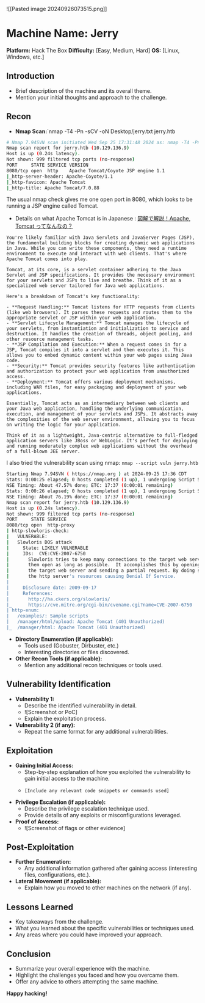 ![[Pasted image 20240926073515.png]]
# Machine Name: Jerry
**Platform:** Hack The Box
**Difficulty:** [Easy, Medium, Hard]
**OS:** [Linux, Windows, etc.]

## Introduction

* Brief description of the machine and its overall theme.
* Mention your initial thoughts and approach to the challenge.

## Recon

* **Nmap Scan:**`nmap -T4 -Pn -sCV -oN Desktop/jerry.txt jerry.htb

```bash
# Nmap 7.94SVN scan initiated Wed Sep 25 17:31:48 2024 as: nmap -T4 -Pn -sCV -oN Desktop/jerry.txt jerry.htb
Nmap scan report for jerry.htb (10.129.136.9)
Host is up (0.24s latency).
Not shown: 999 filtered tcp ports (no-response)
PORT     STATE SERVICE VERSION
8080/tcp open  http    Apache Tomcat/Coyote JSP engine 1.1
|_http-server-header: Apache-Coyote/1.1
|_http-favicon: Apache Tomcat
|_http-title: Apache Tomcat/7.0.88
```

The usual nmap check gives me one open port in 8080, which looks to be running a JSP engine called Tomcat. 
- Details on what Apache Tomcat is in Japanese : [図解で解説！Apache, Tomcat ってなんなの？](https://qiita.com/tanayasu1228/items/11e22a18dbfa796745b5)
```text
You're likely familiar with Java Servlets and JavaServer Pages (JSP), the fundamental building blocks for creating dynamic web applications in Java. While you can write these components, they need a runtime environment to execute and interact with web clients. That's where Apache Tomcat comes into play.

Tomcat, at its core, is a servlet container adhering to the Java Servlet and JSP specifications. It provides the necessary environment for your servlets and JSPs to live and breathe. Think of it as a specialized web server tailored for Java web applications.

Here's a breakdown of Tomcat's key functionality:

- **Request Handling:** Tomcat listens for HTTP requests from clients (like web browsers). It parses these requests and routes them to the appropriate servlet or JSP within your web application.
- **Servlet Lifecycle Management:** Tomcat manages the lifecycle of your servlets, from instantiation and initialization to service and destruction. It handles the creation of threads, object pooling, and other resource management tasks.
- **JSP Compilation and Execution:** When a request comes in for a JSP, Tomcat compiles it into a servlet and then executes it. This allows you to embed dynamic content within your web pages using Java code.
- **Security:** Tomcat provides security features like authentication and authorization to protect your web application from unauthorized access.
- **Deployment:** Tomcat offers various deployment mechanisms, including WAR files, for easy packaging and deployment of your web applications.

Essentially, Tomcat acts as an intermediary between web clients and your Java web application, handling the underlying communication, execution, and management of your servlets and JSPs. It abstracts away the complexities of the web server environment, allowing you to focus on writing the logic for your application.

Think of it as a lightweight, Java-centric alternative to full-fledged application servers like JBoss or WebLogic. It's perfect for deploying and running moderately complex web applications without the overhead of a full-blown JEE server.
```

I also tried the vulnerability scan using nmap: `nmap --script vuln jerry.htb`

```bash
Starting Nmap 7.94SVN ( https://nmap.org ) at 2024-09-25 17:36 CDT
Stats: 0:00:25 elapsed; 0 hosts completed (1 up), 1 undergoing Script Scan
NSE Timing: About 47.57% done; ETC: 17:37 (0:00:01 remaining)
Stats: 0:00:26 elapsed; 0 hosts completed (1 up), 1 undergoing Script Scan
NSE Timing: About 76.19% done; ETC: 17:37 (0:00:01 remaining)
Nmap scan report for jerry.htb (10.129.136.9)
Host is up (0.24s latency).
Not shown: 999 filtered tcp ports (no-response)
PORT     STATE SERVICE
8080/tcp open  http-proxy
| http-slowloris-check: 
|   VULNERABLE:
|   Slowloris DOS attack
|     State: LIKELY VULNERABLE
|     IDs:  CVE:CVE-2007-6750
|       Slowloris tries to keep many connections to the target web server open and hold
|       them open as long as possible.  It accomplishes this by opening connections to
|       the target web server and sending a partial request. By doing so, it starves
|       the http server's resources causing Denial Of Service.
|       
|     Disclosure date: 2009-09-17
|     References:
|       http://ha.ckers.org/slowloris/
|_      https://cve.mitre.org/cgi-bin/cvename.cgi?name=CVE-2007-6750
| http-enum: 
|   /examples/: Sample scripts
|   /manager/html/upload: Apache Tomcat (401 Unauthorized)
|_  /manager/html: Apache Tomcat (401 Unauthorized)


```

* **Directory Enumeration (if applicable):**
    * Tools used (Gobuster, Dirbuster, etc.)
    * Interesting directories or files discovered.
* **Other Recon Tools (if applicable):**
    * Mention any additional recon techniques or tools used.

## Vulnerability Identification

* **Vulnerability 1:**
    * Describe the identified vulnerability in detail.
    * ![Screenshot or PoC]
    * Explain the exploitation process.
* **Vulnerability 2 (if any):**
    * Repeat the same format for any additional vulnerabilities.

## Exploitation

* **Gaining Initial Access:**
    * Step-by-step explanation of how you exploited the vulnerability to gain initial access to the machine.
    * ```
      [Include any relevant code snippets or commands used]
      ```
* **Privilege Escalation (if applicable):**
    * Describe the privilege escalation technique used.
    * Provide details of any exploits or misconfigurations leveraged.
* **Proof of Access:**
    * ![Screenshot of flags or other evidence]

## Post-Exploitation

* **Further Enumeration:**
    * Any additional information gathered after gaining access (interesting files, configurations, etc.).
* **Lateral Movement (if applicable):**
    * Explain how you moved to other machines on the network (if any).

## Lessons Learned

* Key takeaways from the challenge.
* What you learned about the specific vulnerabilities or techniques used.
* Any areas where you could have improved your approach.

## Conclusion

* Summarize your overall experience with the machine.
* Highlight the challenges you faced and how you overcame them.
* Offer any advice to others attempting the same machine.

**Happy hacking!**